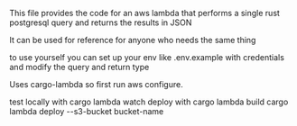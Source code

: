 This file provides the code for an aws lambda that
performs a single rust postgresql query and returns the
results in JSON

It can be used for reference for anyone who needs
the same thing

to use yourself you can set up your env like .env.example with
credentials and modify the query and return type

Uses cargo-lambda so first run aws configure.

test locally with
cargo lambda watch 
deploy with 
cargo lambda build
cargo lambda deploy --s3-bucket bucket-name
